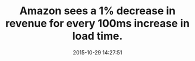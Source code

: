 ---
layout: post
title:  "Amazon sees a 1% decrease in revenue for every 100ms increase in load time."
img:
 image: "amazon-logo.png"
 alt: "Amazon Logo"
storySource: "http://radar.oreilly.com/2008/08/radar-theme-web-ops.html"
date:   2015-10-29 14:27:51
categories:
tags:
 - revenue
 - "2008"
---